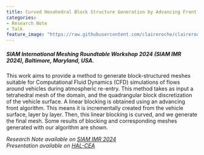 ```yaml
---
title: Curved Hexahedral Block Structure Generation by Advancing Front
categories:
- Research Note
- Talk
feature_image: "https://raw.githubusercontent.com/claireroche/claireroche.github.io/main/images/blossoms.png"
---
```


##### SIAM International Meshing Roundtable Workshop 2024 (SIAM IMR 2024), Baltimore, Maryland, USA.

This  work  aims  to  provide  a  method  to  generate  block-structured meshes suitable for Computational Fluid Dynamics  (CFD)  simulations  of  flows  around  vehicles  during  atmospheric re-entry.  This method takes as input a tetrahedral mesh of the domain, and the quadrangular block discretization  of  the  vehicle  surface. A linear blocking  is  obtained  using  an  advancing  front  algorithm. This  means  it is  incrementally  created  from  the  vehicle  surface,  layer  by layer. Then, this linear blocking is curved, and we generate the final mesh.  Some results of blocking and corresponding meshes generated with our algorithm are shown.

<!-- more -->

_Research Note available on [SIAM IMR 2024](https://internationalmeshingroundtable.com/assets/research-notes/imr32/2010.pdf)_  
_Presentation available on [HAL-CEA](https://cea.hal.science/cea-04505745)_